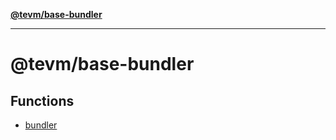 [**@tevm/base-bundler**](README.md)

***

# @tevm/base-bundler

## Functions

- [bundler](functions/bundler.md)
